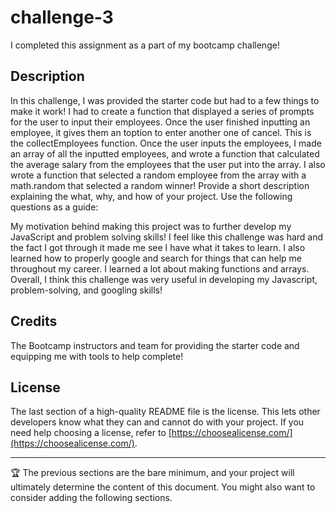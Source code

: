 # challenge-3

I completed this assignment as a part of my bootcamp challenge!

## Description

In this challenge, I was provided the starter code but had to a few things to make it work! I had to create a function that displayed a series of prompts for the user to input their employees. Once the user finished inputting an employee, it gives them an toption to enter another one of cancel. This is the collectEmployees function. Once the user inputs the employees, I made an array of all the inputted employees, and wrote a function that calculated the average salary from the employees that the user put into the array. I also wrote a function that selected a random employee from the array with a math.random that selected a random winner!
Provide a short description explaining the what, why, and how of your project. Use the following questions as a guide:

My motivation behind making this project was to further develop my JavaScript and problem solving skills! I feel like this challenge was hard and the fact I got through it made me see I have what it takes to learn. I also learned how to properly google and search for things that can help me throughout my career. I learned a lot about making functions and arrays. Overall, I think this challenge was very useful in developing my Javascript, problem-solving, and googling skills!

## Credits
The Bootcamp instructors and team for providing the starter code and equipping me with tools to help complete!

## License

The last section of a high-quality README file is the license. This lets other developers know what they can and cannot do with your project. If you need help choosing a license, refer to [https://choosealicense.com/](https://choosealicense.com/).

---

🏆 The previous sections are the bare minimum, and your project will ultimately determine the content of this document. You might also want to consider adding the following sections.




